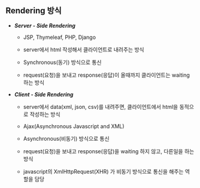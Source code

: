 ## Rendering 방식

- ***Server - Side Rendering***

  - JSP, Thymeleaf, PHP, Django

  - server에서 html 작성해서 클라이언트로 내려주는 방식

  - Synchronous(동기) 방식으로 통신

  - request(요청)을 보내고 response(응답)이 올때까지 클라이언트는 waiting 하는 방식

    
  
- ***Client - Side Rendering***

  - server에서 data(xml, json, csv)를 내려주면, 클라이언트에서 html을 동적으로 작성하는 방식

  - Ajax(Asynchronous Javascript and XML)

  - Asynchronous(비동기) 방식으로 통신

  - request(요청)을 보내고 response(응답)을 waiting 하지 않고, 다른일을 하는 방식 

  - javascript의 XmlHttpRequest(XHR) 가 비동기 방식으로 통신을 해주는 역할을 담당
